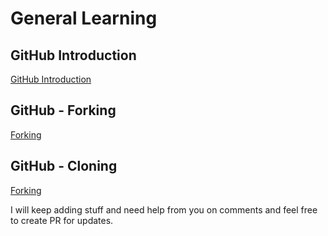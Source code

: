 # General Learning

## GitHub Introduction

[GitHub Introduction](https://github.com/jhulfikarali/learning/blob/master/GitHub_Introduction.md)

## GitHub - Forking

[Forking](https://github.com/jhulfikarali/learning/blob/master/Git_Forking.md)

## GitHub - Cloning

[Forking](https://github.com/jhulfikarali/learning/blob/master/Git_Cloning.md)

I will keep adding stuff and need help from you on comments and feel free to create PR for updates.
